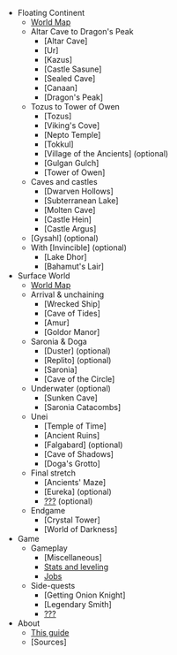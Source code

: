 * Floating Continent
  * [World Map](floating_continent)
  * Altar Cave to Dragon's Peak
    * [Altar Cave]
    * [Ur]
    * [Kazus]
    * [Castle Sasune]
    * [Sealed Cave]
    * [Canaan]
    * [Dragon's Peak]
  * Tozus to Tower of Owen
    * [Tozus]
    * [Viking's Cove]
    * [Nepto Temple]
    * [Tokkul]
    * [Village of the Ancients] (optional)
    * [Gulgan Gulch]
    * [Tower of Owen]
  * Caves and castles
    * [Dwarven Hollows]
    * [Subterranean Lake]
    * [Molten Cave]
    * [Castle Hein]
    * [Castle Argus]
  * [Gysahl] (optional)
  * With [Invincible] (optional)
    * [Lake Dhor]
    * [Bahamut's Lair]
* Surface World
  * [World Map](surface_world)
  * Arrival & unchaining
    * [Wrecked Ship]
    * [Cave of Tides]
    * [Amur]
    * [Goldor Manor]
  * Saronia & Doga
    * [Duster] (optional)
    * [Replito] (optional)
    * [Saronia]
    * [Cave of the Circle]
  * Underwater (optional)
    * [Sunken Cave]
    * [Saronia Catacombs]
  * Unei
    * [Temple of Time]
    * [Ancient Ruins]
    * [Falgabard] (optional)
    * [Cave of Shadows]
    * [Doga's Grotto]
  * Final stretch
    * [Ancients' Maze]
    * [Eureka] (optional)
    * [???](bonus) (optional)
  * Endgame
    * [Crystal Tower]
    * [World of Darkness]
* Game
  * Gameplay
    * [Miscellaneous]
    * [Stats and leveling](gameplay_stats)
    * [Jobs](gameplay_jobs)
  * Side-quests
    * [Getting Onion Knight]
    * [Legendary Smith]
    * [???](bonus_unlock)
* About
  * [This guide](about)
  * [Sources]